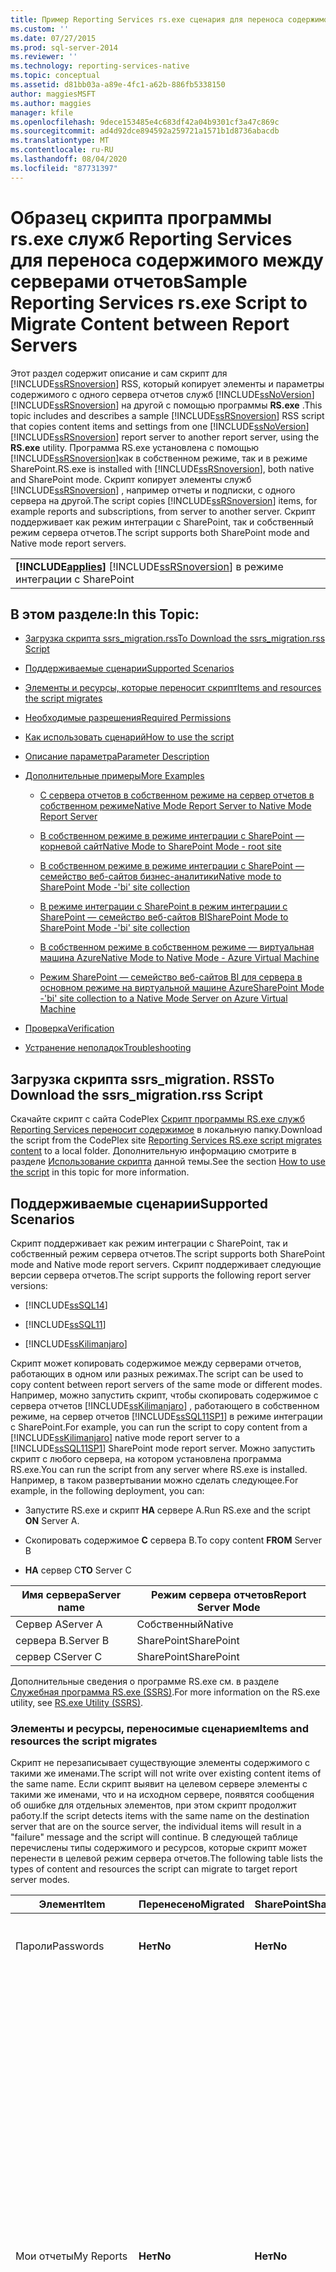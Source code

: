 ```yaml
---
title: Пример Reporting Services rs.exe сценария для переноса содержимого между серверами отчетов | Документация Майкрософт
ms.custom: ''
ms.date: 07/27/2015
ms.prod: sql-server-2014
ms.reviewer: ''
ms.technology: reporting-services-native
ms.topic: conceptual
ms.assetid: d81bb03a-a89e-4fc1-a62b-886fb5338150
author: maggiesMSFT
ms.author: maggies
manager: kfile
ms.openlocfilehash: 9dece153485e4c683df42a04b9301cf3a47c869c
ms.sourcegitcommit: ad4d92dce894592a259721a1571b1d8736abacdb
ms.translationtype: MT
ms.contentlocale: ru-RU
ms.lasthandoff: 08/04/2020
ms.locfileid: "87731397"
---
```

# <a name="sample-reporting-services-rsexe-script-to-migrate-content-between-report-servers"></a><span data-ttu-id="10ec3-102">Образец скрипта программы rs.exe служб Reporting Services для переноса содержимого между серверами отчетов</span><span class="sxs-lookup"><span data-stu-id="10ec3-102">Sample Reporting Services rs.exe Script to Migrate Content between Report Servers</span></span>
  <span data-ttu-id="10ec3-103">Этот раздел содержит описание и сам скрипт для [!INCLUDE[ssRSnoversion](../../../includes/ssrsnoversion-md.md)] RSS, который копирует элементы и параметры содержимого с одного сервера отчетов служб [!INCLUDE[ssNoVersion](../../includes/ssnoversion-md.md)] [!INCLUDE[ssRSnoversion](../../../includes/ssrsnoversion-md.md)] на другой с помощью программы **RS.exe** .</span><span class="sxs-lookup"><span data-stu-id="10ec3-103">This topic includes and describes a sample [!INCLUDE[ssRSnoversion](../../../includes/ssrsnoversion-md.md)] RSS script that copies content items and settings from one [!INCLUDE[ssNoVersion](../../includes/ssnoversion-md.md)] [!INCLUDE[ssRSnoversion](../../../includes/ssrsnoversion-md.md)] report server to another report server, using the **RS.exe** utility.</span></span> <span data-ttu-id="10ec3-104">Программа RS.exe установлена с помощью [!INCLUDE[ssRSnoversion](../../../includes/ssrsnoversion-md.md)]как в собственном режиме, так и в режиме SharePoint.</span><span class="sxs-lookup"><span data-stu-id="10ec3-104">RS.exe is installed with [!INCLUDE[ssRSnoversion](../../../includes/ssrsnoversion-md.md)], both native and SharePoint mode.</span></span> <span data-ttu-id="10ec3-105">Скрипт копирует элементы служб [!INCLUDE[ssRSnoversion](../../../includes/ssrsnoversion-md.md)] , например отчеты и подписки, с одного сервера на другой.</span><span class="sxs-lookup"><span data-stu-id="10ec3-105">The script copies [!INCLUDE[ssRSnoversion](../../../includes/ssrsnoversion-md.md)] items, for example reports and subscriptions, from server to another server.</span></span> <span data-ttu-id="10ec3-106">Скрипт поддерживает как режим интеграции с SharePoint, так и собственный режим сервера отчетов.</span><span class="sxs-lookup"><span data-stu-id="10ec3-106">The script supports both SharePoint mode and Native mode report servers.</span></span>  
  
||  
|-|  
|<span data-ttu-id="10ec3-107">**[!INCLUDE[applies](../../includes/applies-md.md)]** [!INCLUDE[ssRSnoversion](../../../includes/ssrsnoversion-md.md)] в режиме интеграции с SharePoint | [!INCLUDE[ssRSnoversion](../../../includes/ssrsnoversion-md.md)] в собственном режиме</span><span class="sxs-lookup"><span data-stu-id="10ec3-107">**[!INCLUDE[applies](../../includes/applies-md.md)]**  [!INCLUDE[ssRSnoversion](../../../includes/ssrsnoversion-md.md)] SharePoint mode &#124; [!INCLUDE[ssRSnoversion](../../../includes/ssrsnoversion-md.md)] Native mode</span></span>|  
  
##  <a name="in-this-topic"></a><a name="bkmk_top"></a><span data-ttu-id="10ec3-108">В этом разделе:</span><span class="sxs-lookup"><span data-stu-id="10ec3-108">In this Topic:</span></span>  
  
-   [<span data-ttu-id="10ec3-109">Загрузка скрипта ssrs_migration.rss</span><span class="sxs-lookup"><span data-stu-id="10ec3-109">To Download the ssrs_migration.rss Script</span></span>](#bkmk_download_script)  
  
-   [<span data-ttu-id="10ec3-110">Поддерживаемые сценарии</span><span class="sxs-lookup"><span data-stu-id="10ec3-110">Supported Scenarios</span></span>](#bkmk_supported_scenarios)  
  
-   [<span data-ttu-id="10ec3-111">Элементы и ресурсы, которые переносит скрипт</span><span class="sxs-lookup"><span data-stu-id="10ec3-111">Items and resources the script migrates</span></span>](#bkmk_what_is_migrated)  
  
-   [<span data-ttu-id="10ec3-112">Необходимые разрешения</span><span class="sxs-lookup"><span data-stu-id="10ec3-112">Required Permissions</span></span>](#bkmk_required_permissions)  
  
-   [<span data-ttu-id="10ec3-113">Как использовать сценарий</span><span class="sxs-lookup"><span data-stu-id="10ec3-113">How to use the script</span></span>](#bkmk_how_to_use_the_script)  
  
-   [<span data-ttu-id="10ec3-114">Описание параметра</span><span class="sxs-lookup"><span data-stu-id="10ec3-114">Parameter Description</span></span>](#bkmk_parameter_description)  
  
-   [<span data-ttu-id="10ec3-115">Дополнительные примеры</span><span class="sxs-lookup"><span data-stu-id="10ec3-115">More Examples</span></span>](#bkmk_more_examples)  
  
    -   [<span data-ttu-id="10ec3-116">С сервера отчетов в собственном режиме на сервер отчетов в собственном режиме</span><span class="sxs-lookup"><span data-stu-id="10ec3-116">Native Mode Report Server to Native Mode Report Server</span></span>](#bkmk_native_2_native)  
  
    -   [<span data-ttu-id="10ec3-117">В собственном режиме в режиме интеграции с SharePoint — корневой сайт</span><span class="sxs-lookup"><span data-stu-id="10ec3-117">Native Mode to SharePoint Mode - root site</span></span>](#bkmk_native_2_sharepoint_root)  
  
    -   [<span data-ttu-id="10ec3-118">В собственном режиме в режиме интеграции с SharePoint — семейство веб-сайтов бизнес-аналитики</span><span class="sxs-lookup"><span data-stu-id="10ec3-118">Native mode to SharePoint Mode -'bi' site collection</span></span>](#bkmk_native_2_sharepoint_with_site)  
  
    -   [<span data-ttu-id="10ec3-119">В режиме интеграции с SharePoint в режим интеграции с SharePoint — семейство веб-сайтов BI</span><span class="sxs-lookup"><span data-stu-id="10ec3-119">SharePoint Mode to SharePoint Mode -'bi' site collection</span></span>](#bkmk_sharepoint_2_sharepoint)  
  
    -   [<span data-ttu-id="10ec3-120">В собственном режиме в собственном режиме — виртуальная машина Azure</span><span class="sxs-lookup"><span data-stu-id="10ec3-120">Native Mode to Native Mode - Azure Virtual Machine</span></span>](#bkmk_native_to_native_Azure_vm)  
  
    -   [<span data-ttu-id="10ec3-121">Режим SharePoint — семейство веб-сайтов BI для сервера в основном режиме на виртуальной машине Azure</span><span class="sxs-lookup"><span data-stu-id="10ec3-121">SharePoint Mode -'bi' site collection to a Native Mode Server on Azure Virtual Machine</span></span>](#bkmk_sharepoint_site_to_native_Azure_vm)  
  
-   [<span data-ttu-id="10ec3-122">Проверка</span><span class="sxs-lookup"><span data-stu-id="10ec3-122">Verification</span></span>](#bkmk_verification)  
  
-   [<span data-ttu-id="10ec3-123">Устранение неполадок</span><span class="sxs-lookup"><span data-stu-id="10ec3-123">Troubleshooting</span></span>](#bkmk_troubleshoot)  
  
##  <a name="to-download-the-ssrs_migrationrss-script"></a><a name="bkmk_download_script"></a><span data-ttu-id="10ec3-124">Загрузка скрипта ssrs_migration. RSS</span><span class="sxs-lookup"><span data-stu-id="10ec3-124">To Download the ssrs_migration.rss Script</span></span>  
 <span data-ttu-id="10ec3-125">Скачайте скрипт с сайта CodePlex [Скрипт программы RS.exe служб Reporting Services переносит содержимое](https://azuresql.codeplex.com/releases/view/115207) в локальную папку.</span><span class="sxs-lookup"><span data-stu-id="10ec3-125">Download the script from the CodePlex site [Reporting Services RS.exe script migrates content](https://azuresql.codeplex.com/releases/view/115207) to a local folder.</span></span> <span data-ttu-id="10ec3-126">Дополнительную информацию смотрите в разделе [Использование скрипта](#bkmk_how_to_use_the_script) данной темы.</span><span class="sxs-lookup"><span data-stu-id="10ec3-126">See the section [How to use the script](#bkmk_how_to_use_the_script) in this topic for more information.</span></span>  
  
##  <a name="supported-scenarios"></a><a name="bkmk_supported_scenarios"></a><span data-ttu-id="10ec3-127">Поддерживаемые сценарии</span><span class="sxs-lookup"><span data-stu-id="10ec3-127">Supported Scenarios</span></span>  
 <span data-ttu-id="10ec3-128">Скрипт поддерживает как режим интеграции с SharePoint, так и собственный режим сервера отчетов.</span><span class="sxs-lookup"><span data-stu-id="10ec3-128">The script supports both SharePoint mode and Native mode report servers.</span></span> <span data-ttu-id="10ec3-129">Скрипт поддерживает следующие версии сервера отчетов.</span><span class="sxs-lookup"><span data-stu-id="10ec3-129">The script supports the following report server versions:</span></span>  
  
-   [!INCLUDE[ssSQL14](../../includes/sssql14-md.md)]  
  
-   [!INCLUDE[ssSQL11](../../includes/sssql11-md.md)]  
  
-   [!INCLUDE[ssKilimanjaro](../../../includes/sskilimanjaro-md.md)]  
  
 <span data-ttu-id="10ec3-130">Скрипт может копировать содержимое между серверами отчетов, работающих в одном или разных режимах.</span><span class="sxs-lookup"><span data-stu-id="10ec3-130">The script can be used to copy content between report servers of the same mode or different modes.</span></span> <span data-ttu-id="10ec3-131">Например, можно запустить скрипт, чтобы скопировать содержимое с сервера отчетов [!INCLUDE[ssKilimanjaro](../../../includes/sskilimanjaro-md.md)] , работающего в собственном режиме, на сервер отчетов [!INCLUDE[ssSQL11SP1](../../includes/sssql11sp1-md.md)] в режиме интеграции с SharePoint.</span><span class="sxs-lookup"><span data-stu-id="10ec3-131">For example, you can run the script to copy content from a [!INCLUDE[ssKilimanjaro](../../../includes/sskilimanjaro-md.md)] native mode report server to a [!INCLUDE[ssSQL11SP1](../../includes/sssql11sp1-md.md)] SharePoint mode report server.</span></span> <span data-ttu-id="10ec3-132">Можно запустить скрипт с любого сервера, на котором установлена программа RS.exe.</span><span class="sxs-lookup"><span data-stu-id="10ec3-132">You can run the script from any server where RS.exe is installed.</span></span> <span data-ttu-id="10ec3-133">Например, в таком развертывании можно сделать следующее.</span><span class="sxs-lookup"><span data-stu-id="10ec3-133">For example, in the following deployment, you can:</span></span>  
  
-   <span data-ttu-id="10ec3-134">Запустите RS.exe и скрипт **НА** сервере A.</span><span class="sxs-lookup"><span data-stu-id="10ec3-134">Run RS.exe and the script **ON** Server A.</span></span>  
  
-   <span data-ttu-id="10ec3-135">Скопировать содержимое **С** сервера В.</span><span class="sxs-lookup"><span data-stu-id="10ec3-135">To copy content **FROM** Server B</span></span>  
  
-   <span data-ttu-id="10ec3-136">**НА** сервер С</span><span class="sxs-lookup"><span data-stu-id="10ec3-136">**TO** Server C</span></span>  
  
|<span data-ttu-id="10ec3-137">Имя сервера</span><span class="sxs-lookup"><span data-stu-id="10ec3-137">Server name</span></span>|<span data-ttu-id="10ec3-138">Режим сервера отчетов</span><span class="sxs-lookup"><span data-stu-id="10ec3-138">Report Server Mode</span></span>|  
|-----------------|------------------------|  
|<span data-ttu-id="10ec3-139">Сервер А</span><span class="sxs-lookup"><span data-stu-id="10ec3-139">Server A</span></span>|<span data-ttu-id="10ec3-140">Собственный</span><span class="sxs-lookup"><span data-stu-id="10ec3-140">Native</span></span>|  
|<span data-ttu-id="10ec3-141">сервера В.</span><span class="sxs-lookup"><span data-stu-id="10ec3-141">Server B</span></span>|<span data-ttu-id="10ec3-142">SharePoint</span><span class="sxs-lookup"><span data-stu-id="10ec3-142">SharePoint</span></span>|  
|<span data-ttu-id="10ec3-143">сервер С</span><span class="sxs-lookup"><span data-stu-id="10ec3-143">Server C</span></span>|<span data-ttu-id="10ec3-144">SharePoint</span><span class="sxs-lookup"><span data-stu-id="10ec3-144">SharePoint</span></span>|  
  
 <span data-ttu-id="10ec3-145">Дополнительные сведения о программе RS.exe см. в разделе [Служебная программа RS.exe (SSRS)](rs-exe-utility-ssrs.md).</span><span class="sxs-lookup"><span data-stu-id="10ec3-145">For more information on the RS.exe utility, see [RS.exe Utility &#40;SSRS&#41;](rs-exe-utility-ssrs.md).</span></span>  
  
###  <a name="items-and-resources-the-script-migrates"></a><a name="bkmk_what_is_migrated"></a><span data-ttu-id="10ec3-146">Элементы и ресурсы, переносимые сценарием</span><span class="sxs-lookup"><span data-stu-id="10ec3-146">Items and resources the script migrates</span></span>  
 <span data-ttu-id="10ec3-147">Скрипт не перезаписывает существующие элементы содержимого с такими же именами.</span><span class="sxs-lookup"><span data-stu-id="10ec3-147">The script will not write over existing content items of the same name.</span></span>  <span data-ttu-id="10ec3-148">Если скрипт выявит на целевом сервере элементы с такими же именами, что и на исходном сервере, появятся сообщения об ошибке для отдельных элементов, при этом скрипт продолжит работу.</span><span class="sxs-lookup"><span data-stu-id="10ec3-148">If the script detects items with the same name on the destination server that are on the source server, the individual items will result in a "failure" message and the script will continue.</span></span> <span data-ttu-id="10ec3-149">В следующей таблице перечислены типы содержимого и ресурсов, которые скрипт может перенести в целевой режим сервера отчетов.</span><span class="sxs-lookup"><span data-stu-id="10ec3-149">The following table lists the types of content and resources the script can migrate to target report server modes.</span></span>  
  
|<span data-ttu-id="10ec3-150">Элемент</span><span class="sxs-lookup"><span data-stu-id="10ec3-150">Item</span></span>|<span data-ttu-id="10ec3-151">Перенесено</span><span class="sxs-lookup"><span data-stu-id="10ec3-151">Migrated</span></span>|<span data-ttu-id="10ec3-152">SharePoint</span><span class="sxs-lookup"><span data-stu-id="10ec3-152">SharePoint</span></span>|<span data-ttu-id="10ec3-153">Описание</span><span class="sxs-lookup"><span data-stu-id="10ec3-153">Description</span></span>|  
|----------|--------------|----------------|-----------------|  
|<span data-ttu-id="10ec3-154">Пароли</span><span class="sxs-lookup"><span data-stu-id="10ec3-154">Passwords</span></span>|<span data-ttu-id="10ec3-155">**Нет**</span><span class="sxs-lookup"><span data-stu-id="10ec3-155">**No**</span></span>|<span data-ttu-id="10ec3-156">**Нет**</span><span class="sxs-lookup"><span data-stu-id="10ec3-156">**No**</span></span>|<span data-ttu-id="10ec3-157">Пароли **НЕ** переносятся.</span><span class="sxs-lookup"><span data-stu-id="10ec3-157">Passwords are **NOT** migrated.</span></span> <span data-ttu-id="10ec3-158">После переноса элементов содержимого обновите учетные данные на целевом сервере.</span><span class="sxs-lookup"><span data-stu-id="10ec3-158">After content items are migrated, update the credential information on the destination server.</span></span> <span data-ttu-id="10ec3-159">Например, источники данных с сохраненными учетными данными.</span><span class="sxs-lookup"><span data-stu-id="10ec3-159">For example, data sources with stored credentials.</span></span>|  
|<span data-ttu-id="10ec3-160">Мои отчеты</span><span class="sxs-lookup"><span data-stu-id="10ec3-160">My Reports</span></span>|<span data-ttu-id="10ec3-161">**Нет**</span><span class="sxs-lookup"><span data-stu-id="10ec3-161">**No**</span></span>|<span data-ttu-id="10ec3-162">**Нет**</span><span class="sxs-lookup"><span data-stu-id="10ec3-162">**No**</span></span>|<span data-ttu-id="10ec3-163">Работа функции "Мои отчеты" в собственном режиме основана на именах входа конкретных пользователей, поэтому служба скриптов не имеет доступа к содержимому папки "Мои отчеты" для пользователей, не указанных параметром **-u**, который используется для запуска скрипта RSS.</span><span class="sxs-lookup"><span data-stu-id="10ec3-163">The Native mode "My Reports" feature is based on individual user logins therefore the scripting service does not have access to content in "My Reports" folders for users other than the **-u** parameter used to run the rss script.</span></span> <span data-ttu-id="10ec3-164">Кроме того, "Мои отчеты" не является компонентом [!INCLUDE[ssRSnoversion](../../../includes/ssrsnoversion-md.md)] режима интеграции с SharePoint, и элементы в папках не могут быть скопированы в среду SharePoint.</span><span class="sxs-lookup"><span data-stu-id="10ec3-164">Also, "My Reports" is not a feature of [!INCLUDE[ssRSnoversion](../../../includes/ssrsnoversion-md.md)] SharePoint mode and items in the folders cannot be copied to a SharePoint environment.</span></span> <span data-ttu-id="10ec3-165">Поэтому скрипт не копирует элементы отчета, которые находятся в папках «Мои отчеты» на сервере отчетов, собственном режиме источника.</span><span class="sxs-lookup"><span data-stu-id="10ec3-165">Therefore, the script does not copy report items that are in the "My Reports" folders on a source native mode report server.</span></span> <span data-ttu-id="10ec3-166">Чтобы перенести содержимое в папки "Мои отчеты" с помощью этого скрипта, выполните следующие действия.</span><span class="sxs-lookup"><span data-stu-id="10ec3-166">To migrate the content in "My Reports" folders with this script, complete the following:</span></span><br /><br /> <span data-ttu-id="10ec3-167">1) создайте новые папки в диспетчер отчетов.</span><span class="sxs-lookup"><span data-stu-id="10ec3-167">1) Create new folder(s) in Report Manager.</span></span> <span data-ttu-id="10ec3-168">Также можно создать папки или вложенные папки для каждого пользователя.</span><span class="sxs-lookup"><span data-stu-id="10ec3-168">Optionally, you can create folders or subfolder for each user.</span></span><br /><br /> <span data-ttu-id="10ec3-169">2) Войдите в систему как один из пользователей с содержимым "Мои отчеты".</span><span class="sxs-lookup"><span data-stu-id="10ec3-169">2) Login as one of the users with "My Reports" content.</span></span><br /><br /> <span data-ttu-id="10ec3-170">3) в диспетчер отчетов щелкните папку **Мои отчеты** .</span><span class="sxs-lookup"><span data-stu-id="10ec3-170">3) In Report Manager, click the **My Reports** folder.</span></span><br /><br /> <span data-ttu-id="10ec3-171">4) щелкните представление **сведений о** папке.</span><span class="sxs-lookup"><span data-stu-id="10ec3-171">4) Click the **Details** view for the folder.</span></span><br /><br /> <span data-ttu-id="10ec3-172">5) выберите каждый отчет, который необходимо скопировать.</span><span class="sxs-lookup"><span data-stu-id="10ec3-172">5) Select each report that you want to copy.</span></span><br /><br /> <span data-ttu-id="10ec3-173">6) нажмите кнопку **переместить** на панели инструментов Диспетчер отчетов.</span><span class="sxs-lookup"><span data-stu-id="10ec3-173">6) Click **Move** in the Report Manager toolbar.</span></span><br /><br /> <span data-ttu-id="10ec3-174">7) выберите нужную папку назначения.</span><span class="sxs-lookup"><span data-stu-id="10ec3-174">7) Select the desired destination folder.</span></span><br /><br /> <span data-ttu-id="10ec3-175">8) повторите шаги 2-7 для каждого пользователя.</span><span class="sxs-lookup"><span data-stu-id="10ec3-175">8) Repeat steps 2-7 for each user.</span></span><br /><br /> <span data-ttu-id="10ec3-176">9) запустите скрипт.</span><span class="sxs-lookup"><span data-stu-id="10ec3-176">9) Run the script.</span></span>|  
|<span data-ttu-id="10ec3-177">Журнал</span><span class="sxs-lookup"><span data-stu-id="10ec3-177">History</span></span>|<span data-ttu-id="10ec3-178">**Нет**</span><span class="sxs-lookup"><span data-stu-id="10ec3-178">**No**</span></span>|<span data-ttu-id="10ec3-179">**Нет**</span><span class="sxs-lookup"><span data-stu-id="10ec3-179">**No**</span></span>||  
|<span data-ttu-id="10ec3-180">Параметры журнала</span><span class="sxs-lookup"><span data-stu-id="10ec3-180">History settings</span></span>|<span data-ttu-id="10ec3-181">Да</span><span class="sxs-lookup"><span data-stu-id="10ec3-181">Yes</span></span>|<span data-ttu-id="10ec3-182">Да</span><span class="sxs-lookup"><span data-stu-id="10ec3-182">Yes</span></span>|<span data-ttu-id="10ec3-183">Параметры журнала переносятся, в то время как данные журнала НЕТ.</span><span class="sxs-lookup"><span data-stu-id="10ec3-183">The history settings are migrated however the history details are NOT migrated.</span></span>|  
|<span data-ttu-id="10ec3-184">Расписания</span><span class="sxs-lookup"><span data-stu-id="10ec3-184">Schedules</span></span>|<span data-ttu-id="10ec3-185">да</span><span class="sxs-lookup"><span data-stu-id="10ec3-185">yes</span></span>|<span data-ttu-id="10ec3-186">да</span><span class="sxs-lookup"><span data-stu-id="10ec3-186">yes</span></span>|<span data-ttu-id="10ec3-187">Чтобы перенести расписания, агент SQL Server должен быть запущен на целевом сервере.</span><span class="sxs-lookup"><span data-stu-id="10ec3-187">To migrate schedules, it is required that SQL Server Agent is running on the target server.</span></span> <span data-ttu-id="10ec3-188">Если агент SQL Server не запущен на целевом объекте, появится сообщение об ошибке следующего вида:</span><span class="sxs-lookup"><span data-stu-id="10ec3-188">If SQL Server Agent is not running on the target, you will see an error message similar to the following:</span></span><br /><br /> `Migrating schedules: 1 items found. Migrating schedule: theMondaySchedule ... FAILURE:  The SQL Agent service is not running. This operation requires the SQL Agent service. ---> Microsoft.ReportingServices.Diagnostics.Utilities.SchedulerNotResponding Exception: The SQL Agent service is not running. This operation requires the SQL Agent service.`|  
|<span data-ttu-id="10ec3-189">Роли и системные политики</span><span class="sxs-lookup"><span data-stu-id="10ec3-189">Roles and system policies</span></span>|<span data-ttu-id="10ec3-190">Да</span><span class="sxs-lookup"><span data-stu-id="10ec3-190">Yes</span></span>|<span data-ttu-id="10ec3-191">Да</span><span class="sxs-lookup"><span data-stu-id="10ec3-191">Yes</span></span>|<span data-ttu-id="10ec3-192">По умолчанию скрипт не копирует пользовательскую схему разрешений с одного сервера на другой.</span><span class="sxs-lookup"><span data-stu-id="10ec3-192">By default the script will not copy custom permission schema between servers.</span></span> <span data-ttu-id="10ec3-193">Поведение по умолчанию — элементы будут копируются на целевой сервер с флагом "наследовать родительские разрешения", установленным в значение TRUE.</span><span class="sxs-lookup"><span data-stu-id="10ec3-193">The default behavior is the items will be coied to the destination server with the 'inherit parent permissions' flag set to TRUE.</span></span> <span data-ttu-id="10ec3-194">Если нужно, чтобы скрипт скопировал разрешения для отдельных элементов, воспользуйтесь переключателем SECURITY.</span><span class="sxs-lookup"><span data-stu-id="10ec3-194">If you want the script to copy permissions for individual items, use the SECURITY switch.</span></span><br /><br /> <span data-ttu-id="10ec3-195">Если исходный и целевой серверы **работают в разных режимах сервера отчетов**, например выполняется перенос из собственного режима в режим интеграции с SharePoint, и используется выключатель SECURITY, скрипт попытается сопоставить роли и группы по умолчанию на основе сравнения, приведенного в следующем разделе [Сравнение ролей и задач служб Reporting Services с группами и разрешениями SharePoint](../reporting-services-roles-tasks-vs-sharepoint-groups-permissions.md).</span><span class="sxs-lookup"><span data-stu-id="10ec3-195">If the source and target servers are **not the same report server mode**, for example from native mode to SharePoint mode, and you use the SECURITY switch, the script will attempt to map default roles and groups based on the comparison in the following topic [Compare Roles and Tasks in Reporting Services to SharePoint Groups and Permissions](../reporting-services-roles-tasks-vs-sharepoint-groups-permissions.md).</span></span> <span data-ttu-id="10ec3-196">Пользовательские роли и группы не будут скопированы на целевой сервер.</span><span class="sxs-lookup"><span data-stu-id="10ec3-196">Custom roles and groups are not copied to the destination server.</span></span><br /><br /> <span data-ttu-id="10ec3-197">Если скрипт копирует между серверами, **которые работают в одном режиме**, и используется переключатель SECURITY, скрипт создает на целевом сервере новые роли (собственный режим) или группы (режим интеграции с SharePoint).</span><span class="sxs-lookup"><span data-stu-id="10ec3-197">When the script is copying between servers **that are the same mode**, and you use the SECURITY switch, the script will create new roles (native mode) or groups (SharePoint mode) on the destination server.</span></span><br /><br /> <span data-ttu-id="10ec3-198">Если роль уже существует на целевом сервере, скрипт создаст сообщение об ошибке (см. пример ниже) и продолжит перенос других элементов.</span><span class="sxs-lookup"><span data-stu-id="10ec3-198">If a role already exists on the destination server, the script will create a "Failure" message similar to the following, and continue migrating other items.</span></span> <span data-ttu-id="10ec3-199">После завершения работы скрипта убедитесь, что роли на целевом сервере настроены в соответствии с потребностями.</span><span class="sxs-lookup"><span data-stu-id="10ec3-199">After the script completes, verify the roles on the destination server are configured to meet your needs.</span></span> <span data-ttu-id="10ec3-200">Роли миграции: найдено 8 элементов.</span><span class="sxs-lookup"><span data-stu-id="10ec3-200">the Migrating roles: 8 items found.</span></span><br /><br /> `Migrating role: Browser ... FAILURE: The role 'Browser' already exists and cannot be created. ---> Microsoft.ReportingServices.Diagnostics.Utilities.RoleAlreadyExistsException: The role 'Browser' already exists and cannot be created.`<br /><br /> <span data-ttu-id="10ec3-201">Дополнительные сведения см. в статье [Предоставление пользователям доступа к серверу отчетов (диспетчер отчетов)](../security/grant-user-access-to-a-report-server.md).</span><span class="sxs-lookup"><span data-stu-id="10ec3-201">For more information, see [Grant User Access to a Report Server &#40;Report Manager&#41;](../security/grant-user-access-to-a-report-server.md)</span></span><br /><br /> <span data-ttu-id="10ec3-202">**Примечание.** Если пользователь существует на исходном сервере и отсутствует на целевом сервере, скрипт не сможет применить назначение ролей на целевом сервере (даже при использовании параметра SECURITY).</span><span class="sxs-lookup"><span data-stu-id="10ec3-202">**Note:** if a user that exists on the source server does not exist on the destination server, the script cannot apply role assignments on the destination server, the script cannot apply role assignments, even if the SECURITY switch is used.</span></span>|  
|<span data-ttu-id="10ec3-203">Общий источник данных</span><span class="sxs-lookup"><span data-stu-id="10ec3-203">Shared data source</span></span>|<span data-ttu-id="10ec3-204">Да</span><span class="sxs-lookup"><span data-stu-id="10ec3-204">Yes</span></span>|<span data-ttu-id="10ec3-205">Да</span><span class="sxs-lookup"><span data-stu-id="10ec3-205">Yes</span></span>|<span data-ttu-id="10ec3-206">Скрипт не перезаписывает существующие элементы на целевом сервере.</span><span class="sxs-lookup"><span data-stu-id="10ec3-206">The script will not overwrite existing items on the target server.</span></span> <span data-ttu-id="10ec3-207">Если элемент с таким же именем уже существует на целевом сервере, появится сообщение об ошибке следующего вида:</span><span class="sxs-lookup"><span data-stu-id="10ec3-207">If an item on the target server already exists with the same name, you will see an error message similar to the following:</span></span><br /><br /> `Migrating DataSource: /Data Sources/Aworks2012_oltp ... FAILURE:The item '/Data Sources/Aworks2012_oltp' already exists. ---> Microsoft.ReportingServices.Diagnostics.Utilities.ItemAlreadyExistsException: The item '/Data Source s/Aworks2012_oltp' already exists.`<br /><br /> <span data-ttu-id="10ec3-208">Учетные данные **НЕ** копируются как часть источника данных.</span><span class="sxs-lookup"><span data-stu-id="10ec3-208">Credentials are **NOT** copied over as part of the data source.</span></span> <span data-ttu-id="10ec3-209">После переноса элементов содержимого обновите учетные данные на целевом сервере.</span><span class="sxs-lookup"><span data-stu-id="10ec3-209">After content items are migrated, update the credential information on the destination server.</span></span>|  
|<span data-ttu-id="10ec3-210">Общий набор данных</span><span class="sxs-lookup"><span data-stu-id="10ec3-210">Shared dataset</span></span>|<span data-ttu-id="10ec3-211">Да</span><span class="sxs-lookup"><span data-stu-id="10ec3-211">Yes</span></span>|<span data-ttu-id="10ec3-212">Да</span><span class="sxs-lookup"><span data-stu-id="10ec3-212">Yes</span></span>||  
|<span data-ttu-id="10ec3-213">Папка</span><span class="sxs-lookup"><span data-stu-id="10ec3-213">Folder</span></span>|<span data-ttu-id="10ec3-214">Да</span><span class="sxs-lookup"><span data-stu-id="10ec3-214">Yes</span></span>|<span data-ttu-id="10ec3-215">Да</span><span class="sxs-lookup"><span data-stu-id="10ec3-215">Yes</span></span>|<span data-ttu-id="10ec3-216">Скрипт не перезаписывает существующие элементы на целевом сервере.</span><span class="sxs-lookup"><span data-stu-id="10ec3-216">The script will not overwrite existing items on the target server.</span></span> <span data-ttu-id="10ec3-217">Если элемент с таким же именем уже существует на целевом сервере, появится сообщение об ошибке следующего вида:</span><span class="sxs-lookup"><span data-stu-id="10ec3-217">If an item on the target server already exists with the same name, you will see an error message similar to the following:</span></span><br /><br /> `Migrating Folder: /Reports ... FAILURE: The item '/Reports' already exists. ---> Microsoft.ReportingServices.Diagnostics.Utilities.ItemAlreadyExistsException: The item '/Reports' already exists.`|  
|<span data-ttu-id="10ec3-218">Отчет</span><span class="sxs-lookup"><span data-stu-id="10ec3-218">Report</span></span>|<span data-ttu-id="10ec3-219">Да</span><span class="sxs-lookup"><span data-stu-id="10ec3-219">Yes</span></span>|<span data-ttu-id="10ec3-220">Да</span><span class="sxs-lookup"><span data-stu-id="10ec3-220">Yes</span></span>|<span data-ttu-id="10ec3-221">Скрипт не перезаписывает существующие элементы на целевом сервере.</span><span class="sxs-lookup"><span data-stu-id="10ec3-221">The script will not overwrite existing items on the target server.</span></span> <span data-ttu-id="10ec3-222">Если элемент с таким же именем уже существует на целевом сервере, появится сообщение об ошибке следующего вида:</span><span class="sxs-lookup"><span data-stu-id="10ec3-222">If an item on the target server already exists with the same name, you will see an error message similar to the following:</span></span><br /><br /> `Migrating Report: /Reports/testThe item '/Reports/test' already exists. ---> Microsoft.ReportingServices.Diagnostics.Utilities.ItemAlreadyExistsException: The item '/Reports/test' already exists.`|  
|<span data-ttu-id="10ec3-223">Параметры</span><span class="sxs-lookup"><span data-stu-id="10ec3-223">Parameters</span></span>|<span data-ttu-id="10ec3-224">Да</span><span class="sxs-lookup"><span data-stu-id="10ec3-224">Yes</span></span>|<span data-ttu-id="10ec3-225">Да</span><span class="sxs-lookup"><span data-stu-id="10ec3-225">Yes</span></span>||  
|<span data-ttu-id="10ec3-226">Подписки</span><span class="sxs-lookup"><span data-stu-id="10ec3-226">Subscriptions</span></span>|<span data-ttu-id="10ec3-227">Да</span><span class="sxs-lookup"><span data-stu-id="10ec3-227">Yes</span></span>|<span data-ttu-id="10ec3-228">Да</span><span class="sxs-lookup"><span data-stu-id="10ec3-228">Yes</span></span>||  
|<span data-ttu-id="10ec3-229">Параметры журнала</span><span class="sxs-lookup"><span data-stu-id="10ec3-229">History Settings</span></span>|<span data-ttu-id="10ec3-230">Да</span><span class="sxs-lookup"><span data-stu-id="10ec3-230">Yes</span></span>|<span data-ttu-id="10ec3-231">Да</span><span class="sxs-lookup"><span data-stu-id="10ec3-231">Yes</span></span>|<span data-ttu-id="10ec3-232">Параметры журнала переносятся, в то время как данные журнала НЕТ.</span><span class="sxs-lookup"><span data-stu-id="10ec3-232">The history settings are migrated however the history details are NOT migrated.</span></span>|  
|<span data-ttu-id="10ec3-233">параметры обработки</span><span class="sxs-lookup"><span data-stu-id="10ec3-233">processing options</span></span>|<span data-ttu-id="10ec3-234">Да</span><span class="sxs-lookup"><span data-stu-id="10ec3-234">Yes</span></span>|<span data-ttu-id="10ec3-235">Да</span><span class="sxs-lookup"><span data-stu-id="10ec3-235">Yes</span></span>||  
|<span data-ttu-id="10ec3-236">параметры обновления кэша</span><span class="sxs-lookup"><span data-stu-id="10ec3-236">cache refresh options</span></span>|<span data-ttu-id="10ec3-237">Да</span><span class="sxs-lookup"><span data-stu-id="10ec3-237">Yes</span></span>|<span data-ttu-id="10ec3-238">Да</span><span class="sxs-lookup"><span data-stu-id="10ec3-238">Yes</span></span>|<span data-ttu-id="10ec3-239">Зависимые параметры переносятся в составе элемента каталога.</span><span class="sxs-lookup"><span data-stu-id="10ec3-239">Dependent settings are migrated as part of a catalog item.</span></span> <span data-ttu-id="10ec3-240">Далее приводится пример скрипта, который переносит отчет (RDL-файл), и связанные параметры, например параметры обновления кэша.</span><span class="sxs-lookup"><span data-stu-id="10ec3-240">The following is the sample out of the script as it migrates a report (.rdl) and related settings such as cache refresh options:</span></span><br /><br /> <span data-ttu-id="10ec3-241">Параметры миграции для отчета TitleOnly.rdl: найдено 0 элементов.</span><span class="sxs-lookup"><span data-stu-id="10ec3-241">Migrating parameters for report TitleOnly.rdl 0 items found.</span></span><br /><br /> <span data-ttu-id="10ec3-242">Миграция подписок для отчета TitleOnly.rdl: найден 1 элемент.</span><span class="sxs-lookup"><span data-stu-id="10ec3-242">Migrating subscriptions for report TitleOnly.rdl: 1 items found.</span></span><br /><br /> <span data-ttu-id="10ec3-243">Миграция сохранения подписки в \\ \server\public\savedreports как TitleOnly... ЗАГРУЗОЧ</span><span class="sxs-lookup"><span data-stu-id="10ec3-243">Migrating subscription Save in \\\server\public\savedreports as TitleOnly ... SUCCESS</span></span><br /><br /> <span data-ttu-id="10ec3-244">Миграция параметров журнала для отчета TitleOnly.rdl… УСПЕШНОЕ ЗАВЕРШЕНИЕ</span><span class="sxs-lookup"><span data-stu-id="10ec3-244">Migrating history settings for report TitleOnly.rdl ... SUCCESS</span></span><br /><br /> <span data-ttu-id="10ec3-245">Миграция параметров обработки для отчета TitleOnly.rdl… Найдено 0 элементов.</span><span class="sxs-lookup"><span data-stu-id="10ec3-245">Migrating processing options for report TitleOnly.rdl ... 0 items found.</span></span><br /><br /> <span data-ttu-id="10ec3-246">Миграция параметров обновления кэша для отчета TitleOnly.rdl… УСПЕШНОЕ ЗАВЕРШЕНИЕ</span><span class="sxs-lookup"><span data-stu-id="10ec3-246">Migrating cache refresh options for report TitleOnly.rdl ... SUCCESS</span></span><br /><br /> <span data-ttu-id="10ec3-247">Миграция планов обновления кэша для отчета TitleOnly.rdl: найден 1 элемент.</span><span class="sxs-lookup"><span data-stu-id="10ec3-247">Migrating cache refresh plans for report TitleOnly.rdl: 1 items found.</span></span><br /><br /> <span data-ttu-id="10ec3-248">Миграция плана обновления кэша titleonly_refresh735amM2F… УСПЕШНОЕ ЗАВЕРШЕНИЕ</span><span class="sxs-lookup"><span data-stu-id="10ec3-248">Migrating cache refresh plan titleonly_refresh735amM2F ... SUCCESS</span></span>|  
|<span data-ttu-id="10ec3-249">Планы обновления кэша</span><span class="sxs-lookup"><span data-stu-id="10ec3-249">Cache refresh plans</span></span>|<span data-ttu-id="10ec3-250">Да</span><span class="sxs-lookup"><span data-stu-id="10ec3-250">Yes</span></span>|<span data-ttu-id="10ec3-251">Да</span><span class="sxs-lookup"><span data-stu-id="10ec3-251">Yes</span></span>||  
|<span data-ttu-id="10ec3-252">Изображения</span><span class="sxs-lookup"><span data-stu-id="10ec3-252">Images</span></span>|<span data-ttu-id="10ec3-253">Да</span><span class="sxs-lookup"><span data-stu-id="10ec3-253">Yes</span></span>|<span data-ttu-id="10ec3-254">Да</span><span class="sxs-lookup"><span data-stu-id="10ec3-254">Yes</span></span>||  
|<span data-ttu-id="10ec3-255">Элементы отчета</span><span class="sxs-lookup"><span data-stu-id="10ec3-255">Report parts</span></span>|<span data-ttu-id="10ec3-256">Да</span><span class="sxs-lookup"><span data-stu-id="10ec3-256">Yes</span></span>|<span data-ttu-id="10ec3-257">Да</span><span class="sxs-lookup"><span data-stu-id="10ec3-257">Yes</span></span>||  
  
##  <a name="required-permissions"></a><a name="bkmk_required_permissions"></a> <span data-ttu-id="10ec3-258">Необходимые разрешения</span><span class="sxs-lookup"><span data-stu-id="10ec3-258">Required Permissions</span></span>  
 <span data-ttu-id="10ec3-259">Разрешения, необходимые для чтения и записи элементов и ресурсов, разные для разных методов, используемых в скрипте.</span><span class="sxs-lookup"><span data-stu-id="10ec3-259">The permissions required to read or write items and resources is not the same for all of the methods used in the script.</span></span> <span data-ttu-id="10ec3-260">В следующей таблице перечислены методы, используемые для каждого элемента или ресурса, и ссылки на соответствующее содержимое.</span><span class="sxs-lookup"><span data-stu-id="10ec3-260">The following table summarizes the methods used for each item or resource and links to related content.</span></span> <span data-ttu-id="10ec3-261">Переходите к отдельным разделам, в которых приведены необходимые разрешения.</span><span class="sxs-lookup"><span data-stu-id="10ec3-261">Navigate to the individual topic to see the required permissions.</span></span> <span data-ttu-id="10ec3-262">Например, обязательные требования для метода ListChildren следующие:</span><span class="sxs-lookup"><span data-stu-id="10ec3-262">For example the ListChildren method topic notes the required permissions of:</span></span>  
  
-   <span data-ttu-id="10ec3-263">**Обязательные разрешения для собственного режима:** свойства ReadProperties для элемента</span><span class="sxs-lookup"><span data-stu-id="10ec3-263">**Native Mode Required Permissions:** ReadProperties on Item</span></span>  
  
-   <span data-ttu-id="10ec3-264">**Обязательные разрешения в режиме SharePoint:** ViewListItems</span><span class="sxs-lookup"><span data-stu-id="10ec3-264">**SharePoint Mode Required Permissions:** ViewListItems</span></span>  
  
|<span data-ttu-id="10ec3-265">Элемент или ресурс</span><span class="sxs-lookup"><span data-stu-id="10ec3-265">Item or Resource</span></span>|<span data-ttu-id="10ec3-266">Источник</span><span class="sxs-lookup"><span data-stu-id="10ec3-266">Source</span></span>|<span data-ttu-id="10ec3-267">Назначение</span><span class="sxs-lookup"><span data-stu-id="10ec3-267">Target</span></span>|  
|----------------------|------------|------------|  
|<span data-ttu-id="10ec3-268">Элементы каталога</span><span class="sxs-lookup"><span data-stu-id="10ec3-268">Catalog items</span></span>|<xref:ReportService2010.ReportingService2010.ListChildren%2A><br /><br /> <xref:ReportService2010.ReportingService2010.GetProperties%2A><br /><br /> <xref:ReportService2010.ReportingService2010.GetItemDataSources%2A><br /><br /> <xref:ReportService2010.ReportingService2010.GetItemReferences%2A><br /><br /> <xref:ReportService2010.ReportingService2010.GetDataSourceContents%2A><br /><br /> <xref:ReportService2010.ReportingService2010.GetItemLink%2A>|<xref:ReportService2010.ReportingService2010.CreateCatalogItem%2A><br /><br /> <xref:ReportService2010.ReportingService2010.SetItemDataSources%2A><br /><br /> <xref:ReportService2010.ReportingService2010.GetItemReferences%2A><br /><br /> <xref:ReportService2010.ReportingService2010.CreateDataSource%2A><br /><br /> <xref:ReportService2010.ReportingService2010.CreateLinkedItem%2A><br /><br /> <xref:ReportService2010.ReportingService2010.CreateFolder%2A>|  
|<span data-ttu-id="10ec3-269">Роль</span><span class="sxs-lookup"><span data-stu-id="10ec3-269">Role</span></span>|<xref:ReportService2010.ReportingService2010.ListRoles%2A><br /><br /> <xref:ReportService2010.ReportingService2010.GetRoleProperties%2A>|<xref:ReportService2010.ReportingService2010.CreateRole%2A>|  
|<span data-ttu-id="10ec3-270">Системная политика</span><span class="sxs-lookup"><span data-stu-id="10ec3-270">System Policy</span></span>|<xref:ReportService2010.ReportingService2010.GetSystemPolicies%2A>|<xref:ReportService2010.ReportingService2010.SetSystemPolicies%2A>|  
|<span data-ttu-id="10ec3-271">Расписание</span><span class="sxs-lookup"><span data-stu-id="10ec3-271">Schedule</span></span>|<xref:ReportService2010.ReportingService2010.ListSchedules%2A>|<xref:ReportService2010.ReportingService2010.CreateSchedule%2A>|  
|<span data-ttu-id="10ec3-272">Подписка</span><span class="sxs-lookup"><span data-stu-id="10ec3-272">Subscription</span></span>|<xref:ReportService2010.ReportingService2010.ListSubscriptions%2A><br /><br /> <xref:ReportService2010.ReportingService2010.GetSubscriptionProperties%2A><br /><br /> <xref:ReportService2010.ReportingService2010.GetDataDrivenSubscriptionProperties%2A>|<xref:ReportService2010.ReportingService2010.CreateSubscription%2A><br /><br /> <xref:ReportService2010.ReportingService2010.CreateDataDrivenSubscription%2A>|  
|<span data-ttu-id="10ec3-273">План обновления кэша</span><span class="sxs-lookup"><span data-stu-id="10ec3-273">Cache refresh plan</span></span>|<xref:ReportService2010.ReportingService2010.ListCacheRefreshPlans%2A><br /><br /> <xref:ReportService2010.ReportingService2010.GetCacheRefreshPlanProperties%2A>|<xref:ReportService2010.ReportingService2010.CreateCacheRefreshPlan%2A>|  
|<span data-ttu-id="10ec3-274">Параметры</span><span class="sxs-lookup"><span data-stu-id="10ec3-274">Parameters</span></span>|<xref:ReportService2010.ReportingService2010.GetItemParameters%2A>|<xref:ReportService2010.ReportingService2010.SetItemParameters%2A>|  
|<span data-ttu-id="10ec3-275">Параметры выполнения</span><span class="sxs-lookup"><span data-stu-id="10ec3-275">Execution options</span></span>|<xref:ReportService2010.ReportingService2010.GetExecutionOptions%2A>|<xref:ReportService2010.ReportingService2010.SetExecutionOptions%2A>|  
|<span data-ttu-id="10ec3-276">Параметры кэша</span><span class="sxs-lookup"><span data-stu-id="10ec3-276">Cache options</span></span>|<xref:ReportService2010.ReportingService2010.GetCacheOptions%2A>|<xref:ReportService2010.ReportingService2010.SetCacheOptions%2A>|  
|<span data-ttu-id="10ec3-277">Параметры журнала</span><span class="sxs-lookup"><span data-stu-id="10ec3-277">History settings</span></span>|<xref:ReportService2010.ReportingService2010.GetItemHistoryOptions%2A>|<xref:ReportService2010.ReportingService2010.SetItemHistoryOptions%2A>|  
|<span data-ttu-id="10ec3-278">Политика элемента</span><span class="sxs-lookup"><span data-stu-id="10ec3-278">Item Policy</span></span>|<xref:ReportService2010.ReportingService2010.GetPolicies%2A>|<xref:ReportService2010.ReportingService2010.SetPolicies%2A>|  
  
 <span data-ttu-id="10ec3-279">Дополнительные сведения см. в разделе [Сравнение ролей и задач служб Reporting Services с группами и разрешениями SharePoint](../reporting-services-roles-tasks-vs-sharepoint-groups-permissions.md).</span><span class="sxs-lookup"><span data-stu-id="10ec3-279">For more information, see [Compare Roles and Tasks in Reporting Services to SharePoint Groups and Permissions](../reporting-services-roles-tasks-vs-sharepoint-groups-permissions.md).</span></span>  
  
##  <a name="how-to-use-the-script"></a><a name="bkmk_how_to_use_the_script"></a><span data-ttu-id="10ec3-280">Использование скрипта</span><span class="sxs-lookup"><span data-stu-id="10ec3-280">How to use the script</span></span>  
  
1.  <span data-ttu-id="10ec3-281">Загрузите файл скрипта в локальную папку, например **c:\rss\ssrs_migration.rss**.</span><span class="sxs-lookup"><span data-stu-id="10ec3-281">Download the script file to a local folder, for example **c:\rss\ssrs_migration.rss**.</span></span>  
  
2.  <span data-ttu-id="10ec3-282">Откройте командную строку **с правами администратора**.</span><span class="sxs-lookup"><span data-stu-id="10ec3-282">Open a command prompt **with administrative privileges**.</span></span>  
  
3.  <span data-ttu-id="10ec3-283">Перейдите к папке, содержащей файл ssrs_migration.rss.</span><span class="sxs-lookup"><span data-stu-id="10ec3-283">Navigate to the folder containing the ssrs_migration.rss file.</span></span>  
  
4.  <span data-ttu-id="10ec3-284">Выполните команду с параметрами, соответствующими сценарию.</span><span class="sxs-lookup"><span data-stu-id="10ec3-284">Run the command with the parameters appropriate for your scenario.</span></span>  
  
 <span data-ttu-id="10ec3-285">**Простой пример, из сервера отчетов в собственном режиме на сервер отчетов в собственном режиме.**</span><span class="sxs-lookup"><span data-stu-id="10ec3-285">**Basic Example, native mode report server to native mode report server:**</span></span>  
  
 <span data-ttu-id="10ec3-286">В следующем примере выполняется миграция содержимого с **Sourceserver** в собственном режиме на **Targetserver**в собственном режиме.</span><span class="sxs-lookup"><span data-stu-id="10ec3-286">The following example migrates content from the native mode **Sourceserver** to the native mode **Targetserver**.</span></span>  
  
 ```cmd
rs.exe -i ssrs_migration.rss -e Mgmt2010 -s http://SourceServer/ReportServer -u Domain\User -p password -v ts="http://TargetServer/reportserver" -v tu="Domain\Userser" -v tp="password"
```
  
 <span data-ttu-id="10ec3-287">**Примечания об использовании:**</span><span class="sxs-lookup"><span data-stu-id="10ec3-287">**Usage notes:**</span></span>  
  
-   <span data-ttu-id="10ec3-288">Скрипт выполняется в два шага.</span><span class="sxs-lookup"><span data-stu-id="10ec3-288">The script runs in two steps.</span></span>  
  
     <span data-ttu-id="10ec3-289">Первый шаг — это аудит, чтобы получить список элементов для переноса, и второй шаг — сам перенос.</span><span class="sxs-lookup"><span data-stu-id="10ec3-289">The first step is an audit, to return a list of items that will be migrated and the second step is the migration process.</span></span>  
  
     <span data-ttu-id="10ec3-290">Вы можете **отменить сценарий после шага** один, если вы хотите увидеть возможный перенос списка или если вы хотите изменить параметры.</span><span class="sxs-lookup"><span data-stu-id="10ec3-290">You can **cancel the script after step** one if you only want to see the possible migration list or you want to modify the parameters.</span></span> <span data-ttu-id="10ec3-291">Зависимые параметры не указываются на первом шаге.</span><span class="sxs-lookup"><span data-stu-id="10ec3-291">Dependent settings are not listed in step one.</span></span> <span data-ttu-id="10ec3-292">Например, не перечисляются параметры кэша отчета, а только сам отчет.</span><span class="sxs-lookup"><span data-stu-id="10ec3-292">For example, the cache options of a report are not listed but the report itself is.</span></span>  
  
    > [!TIP]  
    >  <span data-ttu-id="10ec3-293">Если нужно просто провести аудит на одном сервере, используйте один сервер в качестве источника и целевого сервера и отмените все шаги после первого</span><span class="sxs-lookup"><span data-stu-id="10ec3-293">If you want to just audit a single server, use the same server for source and destination and cancel after step 1</span></span>  
  
     <span data-ttu-id="10ec3-294">Хорошее применение данных аудита, получаемых после выполнения первого шага, — просмотреть существующие роли как на исходном, так и на целевом серверах, работающих в собственном режиме.</span><span class="sxs-lookup"><span data-stu-id="10ec3-294">A good use of the step 1 audit information is to review existing roles on both the source and target Native mode server.</span></span> <span data-ttu-id="10ec3-295">Ниже приводится пример списка аудита, полученного после первого шага.</span><span class="sxs-lookup"><span data-stu-id="10ec3-295">The following is an example of the step one audit list.</span></span> <span data-ttu-id="10ec3-296">Обратите внимание, что список содержит "роли" раздела, так как был использован параметр -v security="True".</span><span class="sxs-lookup"><span data-stu-id="10ec3-296">Notice the list includes a "roles" section because the switch-v security="True" was used:</span></span>  
  
    -   `Retrieve and report the list of items that will be migrated. You can cancel the script after step 1 if you do not want to start the actual migration.`  
  
         `Retrieving roles:`  
  
         `Role: Browser`  
  
         `Role: Content Manager`  
  
         `Role: Model Item Browser`  
  
         `Retrieve and report the list of items that will be migrated. You can cancel the script after step 1 if you do not want to start the actual migration.`  
  
         `Retrieving roles:`  
  
         `Role: Browser`  
  
         `Role: Content Manager`  
  
         `Role: CustomRole`  
  
         `Role: Model Item Browser`  
  
         `Role: My Reports`  
  
         `Role: Publisher`  
  
         `Role: Report Builder`  
  
         `Role: System Administrator`  
  
         `Role: System User`  
  
         `Retrieving system policies:`  
  
         `Retrieving system policies:`  
  
         `System policy: BUILTIN\Administrators`  
  
         `System policy: domain\user1`  
  
         `System policy: domain\ueser2`  
  
         `Retrieving schedules:`  
  
         `Schedule: theMondaySchedule`  
  
         `Retrieving catalog items. This may take a while.`  
  
         `Folder: /Data Sources`  
  
         `DataSource: /Data Sources/Aworks2012_oltp`  
  
         `Folder: /images`  
  
         `Resource: /images/Boba Fett.png`  
  
         `Resource: /images/R2-D2.png`  
  
         `Folder: /Reports`  
  
         `Report: /Reports/products`  
  
         `Report: /Reports/test`  
  
         `Report: /Reports/TitleOnly`  
  
-   <span data-ttu-id="10ec3-297">SOURCE_URL и TARGET_URL должны быть действительными URL-адресами серверов отчетов, которые указывают на исходный и целевой сервер отчетов служб [!INCLUDE[ssRSnoversion](../../../includes/ssrsnoversion-md.md)] .</span><span class="sxs-lookup"><span data-stu-id="10ec3-297">The SOURCE_URL and TARGET_URL must be valid report server URLs that point to the source and target [!INCLUDE[ssRSnoversion](../../../includes/ssrsnoversion-md.md)] report server.</span></span> <span data-ttu-id="10ec3-298">В собственном режиме URL-адрес сервера отчетов выглядит следующим образом:</span><span class="sxs-lookup"><span data-stu-id="10ec3-298">In native mode, a report server URL looks like the following:</span></span>  
  
    -   `http://servername/reportserver`  
  
     <span data-ttu-id="10ec3-299">В режиме интеграции с SharePoint URL-адрес выглядит следующим образом:</span><span class="sxs-lookup"><span data-stu-id="10ec3-299">In SharePoint mode the URL looks like the following:</span></span>  
  
    -   `http://servername/_vti_bin/reportserver`  
  
-   <span data-ttu-id="10ec3-300">Виртуальная структура папок, представленная пользователю в режиме интеграции с SharePoint, может отличаться от базовой.</span><span class="sxs-lookup"><span data-stu-id="10ec3-300">The virtual folder structure presented to the user in SharePoint might be different than the underlying one.</span></span> <span data-ttu-id="10ec3-301">Откройте в браузере `http://servername/_vti_bin/reportserver` или `http://servername/sites/site_name/_vti_bin/reportserver` , чтобы увидеть физическую структуру папок.</span><span class="sxs-lookup"><span data-stu-id="10ec3-301">Open `http://servername/_vti_bin/reportserver` or `http://servername/sites/site_name/_vti_bin/reportserver` in a browser to see the non-virtual folder structure.</span></span> <span data-ttu-id="10ec3-302">Это позволит задать имя, отличное от «/», для исходной и целевой папок на сервере в режиме интеграции с SharePoint.</span><span class="sxs-lookup"><span data-stu-id="10ec3-302">This is helpful for setting source folder and target folder to something other than "/", for a server in SharePoint mode.</span></span>  
  
-   <span data-ttu-id="10ec3-303">Пароли не переносятся, их нужно вводить повторно, например для источников данных с сохраненными учетными данными.</span><span class="sxs-lookup"><span data-stu-id="10ec3-303">Passwords are not migrated, and must be re-entered, for example data sources with stored credentials.</span></span>  
  
##  <a name="parameter-description"></a><a name="bkmk_parameter_description"></a><span data-ttu-id="10ec3-304">Описание параметра</span><span class="sxs-lookup"><span data-stu-id="10ec3-304">Parameter Description</span></span>  
  
|<span data-ttu-id="10ec3-305">Параметр</span><span class="sxs-lookup"><span data-stu-id="10ec3-305">Parameter</span></span>|<span data-ttu-id="10ec3-306">Описание</span><span class="sxs-lookup"><span data-stu-id="10ec3-306">Description</span></span>|<span data-ttu-id="10ec3-307">Обязательный</span><span class="sxs-lookup"><span data-stu-id="10ec3-307">Required</span></span>|  
|---------------|-----------------|--------------|  
|<span data-ttu-id="10ec3-308">**-s** Source_URL</span><span class="sxs-lookup"><span data-stu-id="10ec3-308">**-s** Source_URL</span></span>|<span data-ttu-id="10ec3-309">URL-адрес исходного сервера отчетов</span><span class="sxs-lookup"><span data-stu-id="10ec3-309">URL of the source report server</span></span>|<span data-ttu-id="10ec3-310">Да</span><span class="sxs-lookup"><span data-stu-id="10ec3-310">Yes</span></span>|  
|<span data-ttu-id="10ec3-311">**-u** Domain\password **-p** password</span><span class="sxs-lookup"><span data-stu-id="10ec3-311">**-u** Domain\password **-p** password</span></span>|<span data-ttu-id="10ec3-312">Учетные данные для исходного сервера.</span><span class="sxs-lookup"><span data-stu-id="10ec3-312">Credentials for source server.</span></span>|<span data-ttu-id="10ec3-313">OPTIONAL, если не указаны учетные данные, используются учетные данные по умолчанию.</span><span class="sxs-lookup"><span data-stu-id="10ec3-313">OPTIONAL, default credentials are used if missing</span></span>|  
|<span data-ttu-id="10ec3-314">**-v st**="SITE"</span><span class="sxs-lookup"><span data-stu-id="10ec3-314">**-v st**="SITE"</span></span>||<span data-ttu-id="10ec3-315">OPTIONAL.</span><span class="sxs-lookup"><span data-stu-id="10ec3-315">OPTIONAL.</span></span> <span data-ttu-id="10ec3-316">Этот параметр используется только для серверов отчетов в режиме интеграции с SharePoint.</span><span class="sxs-lookup"><span data-stu-id="10ec3-316">This parameter is only used for SharePoint mode report servers.</span></span>|  
|<span data-ttu-id="10ec3-317">**- v f**="SOURCEFOLDER"</span><span class="sxs-lookup"><span data-stu-id="10ec3-317">**- v f**="SOURCEFOLDER"</span></span>|<span data-ttu-id="10ec3-318">Задайте «/», чтобы перенести все, либо «/folder/subfolder» для частичного переноса.</span><span class="sxs-lookup"><span data-stu-id="10ec3-318">Set to "/" for migrating everything, or to something like "/folder/subfolder" for partial migration.</span></span> <span data-ttu-id="10ec3-319">Будет скопировано все из этой папки.</span><span class="sxs-lookup"><span data-stu-id="10ec3-319">Everything within this folder will be copied</span></span>|<span data-ttu-id="10ec3-320">OPTIONAL, «/» по умолчанию.</span><span class="sxs-lookup"><span data-stu-id="10ec3-320">OPTIONAL, default is "/".</span></span>|  
|<span data-ttu-id="10ec3-321">**-v ts**="TARGET_URL"</span><span class="sxs-lookup"><span data-stu-id="10ec3-321">**-v ts**="TARGET_URL"</span></span>|<span data-ttu-id="10ec3-322">URL-адрес целевого сервера отчетов</span><span class="sxs-lookup"><span data-stu-id="10ec3-322">'URL of the target RS server"</span></span>||  
|<span data-ttu-id="10ec3-323">**-v tu**="domain\username" **-v tp**="password"</span><span class="sxs-lookup"><span data-stu-id="10ec3-323">**-v tu**="domain\username" **-v tp**="password"</span></span>|<span data-ttu-id="10ec3-324">Учетные данные для целевого сервера.</span><span class="sxs-lookup"><span data-stu-id="10ec3-324">'Credentials for target server.</span></span>|<span data-ttu-id="10ec3-325">OPTIONAL, если не указаны учетные данные, используются учетные данные по умолчанию.</span><span class="sxs-lookup"><span data-stu-id="10ec3-325">OPTIONAL, default credentials are used if missing.</span></span> <span data-ttu-id="10ec3-326">**Примечание**. На целевом сервере пользователь будет указан как "автор" общего расписания, чья учетная запись "изменила" элементы отчета.</span><span class="sxs-lookup"><span data-stu-id="10ec3-326">**Note:** the user will be listed as the "creator" of shared schedules and "modified by" account for report items, in the target server.</span></span>|  
|<span data-ttu-id="10ec3-327">**-v tst**="SITE"</span><span class="sxs-lookup"><span data-stu-id="10ec3-327">**-v tst**="SITE"</span></span>||<span data-ttu-id="10ec3-328">OPTIONAL.</span><span class="sxs-lookup"><span data-stu-id="10ec3-328">OPTIONAL.</span></span> <span data-ttu-id="10ec3-329">Этот параметр используется только для серверов отчетов в режиме интеграции с SharePoint.</span><span class="sxs-lookup"><span data-stu-id="10ec3-329">This parameter is only used for SharePoint mode report servers.</span></span>|  
|<span data-ttu-id="10ec3-330">**-v tf** ="TARGETFOLDER"</span><span class="sxs-lookup"><span data-stu-id="10ec3-330">**-v tf** ="TARGETFOLDER"</span></span>|<span data-ttu-id="10ec3-331">Задайте «/» для перехода в корневой уровень.</span><span class="sxs-lookup"><span data-stu-id="10ec3-331">'Set to "/" for migrating into the root level.</span></span> <span data-ttu-id="10ec3-332">Задайте «/folder/subfolder» для копирования в уже существующую папку.</span><span class="sxs-lookup"><span data-stu-id="10ec3-332">Set to "/folder/subfolder" to copy into a that already exists.</span></span> <span data-ttu-id="10ec3-333">Все из папки SOURCEFOLDER будет скопировано в папку TARGETFOLDER.</span><span class="sxs-lookup"><span data-stu-id="10ec3-333">Everything within "SOURCEFOLDER" will be copied into "TARGETFOLDER.</span></span>|<span data-ttu-id="10ec3-334">OPTIONAL, «/» по умолчанию.</span><span class="sxs-lookup"><span data-stu-id="10ec3-334">OPTIONAL, default is "/".</span></span>|  
|<span data-ttu-id="10ec3-335">**-v security**= "True/False"</span><span class="sxs-lookup"><span data-stu-id="10ec3-335">**-v security**= "True/False"</span></span>|<span data-ttu-id="10ec3-336">Если значение равно FALSE, элементы целевого каталога унаследуют параметры безопасности в соответствии с параметрами целевой системы.</span><span class="sxs-lookup"><span data-stu-id="10ec3-336">If set to "False", destination catalog items will inherit security setting according to the settings of the target system.</span></span> <span data-ttu-id="10ec3-337">Этот параметр рекомендуется использовать для миграций между серверами отчетов разных типов, например из собственного режима в режим интеграции с SharePoint.</span><span class="sxs-lookup"><span data-stu-id="10ec3-337">This is the recommended setting for migrations between different report server types, for example native mode to SharePoint mode.</span></span> <span data-ttu-id="10ec3-338">Если значение равно TRUE, скрипт попытается перенести параметры безопасности.</span><span class="sxs-lookup"><span data-stu-id="10ec3-338">If set to "True", the script attempts to migrate security settings.</span></span>|<span data-ttu-id="10ec3-339">OPTIONAL, значение по умолчанию FALSE.</span><span class="sxs-lookup"><span data-stu-id="10ec3-339">OPTIONAL, default is "False".</span></span>|  
  
##  <a name="more-examples"></a><a name="bkmk_more_examples"></a><span data-ttu-id="10ec3-340">Дополнительные примеры</span><span class="sxs-lookup"><span data-stu-id="10ec3-340">More Examples</span></span>  
  
###  <a name="native-mode-report-server-to-native-mode-report-server"></a><a name="bkmk_native_2_native"></a><span data-ttu-id="10ec3-341">Сервер отчетов в собственном режиме для сервера отчетов в собственном режиме</span><span class="sxs-lookup"><span data-stu-id="10ec3-341">Native Mode Report Server to Native Mode Report Server</span></span>  
 <span data-ttu-id="10ec3-342">В следующем примере выполняется миграция содержимого с **Sourceserver** в собственном режиме на **Targetserver**в собственном режиме.</span><span class="sxs-lookup"><span data-stu-id="10ec3-342">The following example migrates content from the native mode **Sourceserver** to the native mode **Targetserver**.</span></span>  
  
```cmd
rs.exe -i ssrs_migration.rss -e Mgmt2010 -s http://SourceServer/ReportServer -u Domain\User -p password -v ts="http://TargetServer/reportserver" -v tu="Domain\Userser" -v tp="password"  
```  
  
 <span data-ttu-id="10ec3-343">В следующем примере добавляется параметр безопасности:</span><span class="sxs-lookup"><span data-stu-id="10ec3-343">The following example adds the security switch:</span></span>  
  
```cmd
rs.exe -i ssrs_migration.rss -e Mgmt2010 -s http://SourceServer/ReportServer -u Domain\User -p password -v ts="http://TargetServer/reportserver" -v tu="Domain\Userser" -v tp="password" -v security="True"  
```  
  
###  <a name="native-mode-to-sharepoint-mode---root-site"></a><a name="bkmk_native_2_sharepoint_root"></a> <span data-ttu-id="10ec3-344">С сервера в собственном режиме на сервер в режиме интеграции с SharePoint — корневой сайт</span><span class="sxs-lookup"><span data-stu-id="10ec3-344">Native Mode to SharePoint Mode - root site</span></span>  
 <span data-ttu-id="10ec3-345">В следующем примере выполняется миграция содержимого с **SourceServer** в собственном режиме на "корневой сайт" на сервере **TargetServer** в режиме интеграции с SharePoint.</span><span class="sxs-lookup"><span data-stu-id="10ec3-345">The following example migrates content from a native mode **SourceServer** to the "root site " on a SharePoint mode server **TargetServer**.</span></span> <span data-ttu-id="10ec3-346">Папки "Отчеты" и "Источники данных" на сервере в собственном режиме переносятся в развертывание SharePoint как библиотеки.</span><span class="sxs-lookup"><span data-stu-id="10ec3-346">The "Reports" and "Data Sources" folders on the native mode server as migrated as new libraries on the SharePoint deployment.</span></span>  
  
 <span data-ttu-id="10ec3-347">![ssrs_rss_migrate_root_site](../media/ssrs-rss-migrate-root-site.gif "ssrs_rss_migrate_root_site")</span><span class="sxs-lookup"><span data-stu-id="10ec3-347">![ssrs_rss_migrate_root_site](../media/ssrs-rss-migrate-root-site.gif "ssrs_rss_migrate_root_site")</span></span>  
  
```cmd
rs.exe -i ssrs_migration.rss -e Mgmt2010 -s http://SourceServer/ReportServer -u Domain\User -p Password -v ts="http://TargetServer/_vti_bin/ReportServer" -v tu="Domain\User" -v tp="Password"  
```  
  
###  <a name="native-mode-to-sharepoint-mode--bi-site-collection"></a><a name="bkmk_native_2_sharepoint_with_site"></a> <span data-ttu-id="10ec3-348">С сервера в собственном режиме на сервер в режиме интеграции с SharePoint — семейство веб-сайтов бизнес-аналитики</span><span class="sxs-lookup"><span data-stu-id="10ec3-348">Native mode to SharePoint Mode -'bi' site collection</span></span>  
 <span data-ttu-id="10ec3-349">В следующем примере выполняется миграция содержимого с сервера в собственном режиме на сервер в режиме интеграции с SharePoint, который содержит семейство веб-сайтов, сайтов бизнес-аналитики и библиотеку общих документов.</span><span class="sxs-lookup"><span data-stu-id="10ec3-349">The following example migrates content from a native mode server to a SharePoint server that contains a site collection of "sites/bi" and a shared documents library.</span></span> <span data-ttu-id="10ec3-350">Скрипт создает папки в целевой библиотеке документов.</span><span class="sxs-lookup"><span data-stu-id="10ec3-350">The script creates folders in document the destination library.</span></span> <span data-ttu-id="10ec3-351">Например, скрипт создает папки "Отчеты" и "Источники данных" в целевой библиотеке документов.</span><span class="sxs-lookup"><span data-stu-id="10ec3-351">For example, the script will create a "Reports" and "Data Sources" folders in the target document library.</span></span>  
  
```cmd
rs.exe -i ssrs_migration.rss -e Mgmt2010 -s http://SourceServer/ReportServer -u Domain\User -p Password -v ts="http://TargetServer/sites/bi/_vti_bin/reportserver" -v tst="sites/bi" -v tf="Shared Documents" -v tu="Domain\User" -v tp="Password"  
```  
  
###  <a name="sharepoint-mode-to-sharepoint-mode--bi-site-collection"></a><a name="bkmk_sharepoint_2_sharepoint"></a> <span data-ttu-id="10ec3-352">С сервера в режиме интеграции с SharePoint на сервер в режиме интеграции с SharePoint — семейство веб-сайтов бизнес-аналитики</span><span class="sxs-lookup"><span data-stu-id="10ec3-352">SharePoint Mode to SharePoint Mode -'bi' site collection</span></span>  
 <span data-ttu-id="10ec3-353">В следующем примере выполняется миграция содержимого:</span><span class="sxs-lookup"><span data-stu-id="10ec3-353">The following example migrates content:</span></span>  
  
-   <span data-ttu-id="10ec3-354">С сервера **SourceServer** в режиме интеграции с SharePoint, содержащего семейство веб-сайтов бизнес-аналитики и общую библиотеку документов.</span><span class="sxs-lookup"><span data-stu-id="10ec3-354">From a SharePoint server **SourceServer** that contains a site collection of "sites/bi" and a shared documents library.</span></span>  
  
-   <span data-ttu-id="10ec3-355">На **TargetServer** в режиме интеграции с SharePoint, который содержит семейство веб-сайтов бизнес-аналитики и общую библиотеку документов.</span><span class="sxs-lookup"><span data-stu-id="10ec3-355">To a **TargetServer** SharePoint server that contains a site collection of "sites/bi" and a shared documents library.</span></span>  
  
```cmd
rs.exe -i ssrs_migration.rss -e Mgmt2010 -s http://SourceServer/_vti_bin/reportserver -v st="sites/bi" -v f="Shared Documents" -u Domain\User1 -p Password -v ts="http://TargetServer/sites/bi/_vti_bin/reportserver" -v tst="sites/bi" -v tf="Shared Documents" -v tu="Domain\User" -v tp="Password"  
```  
  
###  <a name="native-mode-to-native-mode---azure-virtual-machine"></a><a name="bkmk_native_to_native_Azure_vm"></a><span data-ttu-id="10ec3-356">В собственном режиме в собственном режиме — виртуальная машина Azure</span><span class="sxs-lookup"><span data-stu-id="10ec3-356">Native Mode to Native Mode - Azure Virtual Machine</span></span>  
 <span data-ttu-id="10ec3-357">В следующем примере выполняется миграция содержимого:</span><span class="sxs-lookup"><span data-stu-id="10ec3-357">The following example migrates content:</span></span>  
  
-   <span data-ttu-id="10ec3-358">С сервера отчетов **SourceServer**в собственном режиме.</span><span class="sxs-lookup"><span data-stu-id="10ec3-358">From a Native mode report server **SourceServer**.</span></span>  
  
-   <span data-ttu-id="10ec3-359">На сервер отчетов **TargetServer** в собственном режиме, работающий под управлением виртуальной машины Azure.</span><span class="sxs-lookup"><span data-stu-id="10ec3-359">To a **TargetServer** Native mode report server running on an Azure virtual machine.</span></span> <span data-ttu-id="10ec3-360">**TargetServer** не присоединен к домену **sourceServer** , а **Пользователь2** — администратору на виртуальной машине Azure **TargetServer**.</span><span class="sxs-lookup"><span data-stu-id="10ec3-360">The **TargetServer** is not joined to the domain of the **SourceServer** and the **User2** is an administrator on the Azure virtual machine **TargetServer**.</span></span>  
  
```cmd
rs.exe -i ssrs_migration.rss -e Mgmt2010 -s http://SourceServer/ReportServer -u Domain\user1 -p Password -v ts="http://ssrsnativeazure.cloudapp.net/ReportServer" -v tu="user2" -v tp="Password2"  
```  
  
> [!TIP]  
>  <span data-ttu-id="10ec3-361">Сведения по использованию Windows PowerShell для создания серверов отчетов [!INCLUDE[ssRSnoversion](../../../includes/ssrsnoversion-md.md)] в собственном режиме на виртуальных машинах Azure см. в [этом разделе](https://msdn.microsoft.com/library/dn449661.aspx).</span><span class="sxs-lookup"><span data-stu-id="10ec3-361">For information on how to use Windows PowerShell to create [!INCLUDE[ssRSnoversion](../../../includes/ssrsnoversion-md.md)] report servers on Azure virtual machines, see [Use PowerShell to Create an Azure VM With a Native Mode Report Server](https://msdn.microsoft.com/library/dn449661.aspx).</span></span>  
  
##  <a name="sharepoint-mode--bi-site-collection-to-a-native-mode-server-on-azure-virtual-machine"></a><a name="bkmk_sharepoint_site_to_native_Azure_vm"></a><span data-ttu-id="10ec3-362">Режим SharePoint — семейство веб-сайтов BI для сервера в основном режиме на виртуальной машине Azure</span><span class="sxs-lookup"><span data-stu-id="10ec3-362">SharePoint Mode -'bi' site collection to a Native Mode Server on Azure Virtual Machine</span></span>  
 <span data-ttu-id="10ec3-363">В следующем примере выполняется миграция содержимого:</span><span class="sxs-lookup"><span data-stu-id="10ec3-363">The following example migrates content:</span></span>  
  
-   <span data-ttu-id="10ec3-364">С сервера отчетов **SourceServer** в режиме интеграции с SharePoint, который содержит семейство веб-сайтов бизнес-аналитики и общую библиотеку документов.</span><span class="sxs-lookup"><span data-stu-id="10ec3-364">From a SharePoint mode report server **SourceServer** that contains a site collection of "sites/bi" and a shared documents library.</span></span>  
  
-   <span data-ttu-id="10ec3-365">На сервер отчетов **TargetServer** в собственном режиме, работающий под управлением виртуальной машины Azure.</span><span class="sxs-lookup"><span data-stu-id="10ec3-365">To a **TargetServer** Native mode report server running on an Azure virtual machine.</span></span> <span data-ttu-id="10ec3-366">**TargetServer** не присоединен к домену **sourceServer** , а **Пользователь2** — администратору на виртуальной машине Azure **TargetServer**.</span><span class="sxs-lookup"><span data-stu-id="10ec3-366">The **TargetServer** is not joined to the domain of the **SourceServer** and the **User2** is an administrator on the Azure virtual machine **TargetServer**.</span></span>  
  
```cmd
rs.exe -i ssrs_migration.rss -e Mgmt2010 -s http://uetesta02/_vti_bin/reportserver -u user1 -p Password -v ts="http://ssrsnativeazure.cloudapp.net/ReportServer" -v tu="user2" -v tp="Passowrd2"  
```  
  
##  <a name="verification"></a><a name="bkmk_verification"></a><span data-ttu-id="10ec3-367">Проверяем</span><span class="sxs-lookup"><span data-stu-id="10ec3-367">Verification</span></span>  
 <span data-ttu-id="10ec3-368">Раздел содержит описание некоторых шагов, которые необходимо выполнить на целевом сервере, чтобы убедиться, что содержимое и политики были успешно перенесены.</span><span class="sxs-lookup"><span data-stu-id="10ec3-368">The section summarizes some of the steps to take on the destination server to verify content and policies were successfully migrated.</span></span>  
  
### <a name="schedules"></a><span data-ttu-id="10ec3-369">Расписания</span><span class="sxs-lookup"><span data-stu-id="10ec3-369">Schedules</span></span>  
 <span data-ttu-id="10ec3-370">Проверка расписаний на целевом сервере.</span><span class="sxs-lookup"><span data-stu-id="10ec3-370">To verify schedules on the target server:</span></span>  
  
 <span data-ttu-id="10ec3-371">**Собственный режим**</span><span class="sxs-lookup"><span data-stu-id="10ec3-371">**Native Mode**</span></span>  
  
1.  <span data-ttu-id="10ec3-372">Перейдите в диспетчер отчетов на целевом сервере.</span><span class="sxs-lookup"><span data-stu-id="10ec3-372">Browse to Report Manager on the destination server.</span></span>  
  
2.  <span data-ttu-id="10ec3-373">В верхнем меню щелкните **Параметры сайтов** .</span><span class="sxs-lookup"><span data-stu-id="10ec3-373">Click **Site Settings** on the top menu.</span></span>  
  
3.  <span data-ttu-id="10ec3-374">На левой панели щелкните **Расписания** .</span><span class="sxs-lookup"><span data-stu-id="10ec3-374">Click **Schedules** in the left pane.</span></span>  
  
 <span data-ttu-id="10ec3-375">**Режим интеграции с SharePoint:**</span><span class="sxs-lookup"><span data-stu-id="10ec3-375">**SharePoint Mode:**</span></span>  
  
1.  <span data-ttu-id="10ec3-376">Перейдите к **Параметры сайта**.</span><span class="sxs-lookup"><span data-stu-id="10ec3-376">Browse to **Site settings**.</span></span>  
  
2.  <span data-ttu-id="10ec3-377">В группе **Службы Reporting Services** щелкните **Управление общими расписаниями**.</span><span class="sxs-lookup"><span data-stu-id="10ec3-377">In the **Reporting Services** group, click **Manage Shared Schedules**.</span></span>  
  
### <a name="roles-and-groups"></a><span data-ttu-id="10ec3-378">Роли и группы</span><span class="sxs-lookup"><span data-stu-id="10ec3-378">Roles and Groups</span></span>  
 <span data-ttu-id="10ec3-379">**Собственный режим**</span><span class="sxs-lookup"><span data-stu-id="10ec3-379">**Native Mode**</span></span>  
  
1.  <span data-ttu-id="10ec3-380">Откройте [!INCLUDE[ssManStudioFull](../../includes/ssmanstudiofull-md.md)] и установите соединение с сервером отчетов, работающим в собственном режиме.</span><span class="sxs-lookup"><span data-stu-id="10ec3-380">Open [!INCLUDE[ssManStudioFull](../../includes/ssmanstudiofull-md.md)] and connect to your native mode report server.</span></span>  
  
2.  <span data-ttu-id="10ec3-381">В **обозревателе объектов** щелкните **Безопасность**.</span><span class="sxs-lookup"><span data-stu-id="10ec3-381">In **Object Explorer** click **Security**.</span></span>  
  
3.  <span data-ttu-id="10ec3-382">Щелкните **Роли**.</span><span class="sxs-lookup"><span data-stu-id="10ec3-382">Click **Roles**.</span></span>  
  
##  <a name="troubleshooting"></a><a name="bkmk_troubleshoot"></a> <span data-ttu-id="10ec3-383">Устранение неполадок</span><span class="sxs-lookup"><span data-stu-id="10ec3-383">Troubleshooting</span></span>  
 <span data-ttu-id="10ec3-384">Используйте флаг трассировки **-t** для получения дополнительных сведений.</span><span class="sxs-lookup"><span data-stu-id="10ec3-384">Use the trace flag **-t** to receive more information.</span></span> <span data-ttu-id="10ec3-385">Например, если при выполнении скрипта появляется сообщение следующего вида:</span><span class="sxs-lookup"><span data-stu-id="10ec3-385">For example, if you run the script and see a message similar to the following</span></span>  
  
-   <span data-ttu-id="10ec3-386">Не удалось подключиться к серверу: http:// \<servername> /ReportServer/ReportService2010.asmx</span><span class="sxs-lookup"><span data-stu-id="10ec3-386">Could not connect to server: http://\<servername>/ReportServer/ReportService2010.asmx</span></span>  
  
 <span data-ttu-id="10ec3-387">Снова запустите сценарий с флагом **-t** , чтобы увидеть сообщение, аналогичное следующему:</span><span class="sxs-lookup"><span data-stu-id="10ec3-387">Run the script again with the **-t** flag, to see a message similar to the following:</span></span>  
  
-   <span data-ttu-id="10ec3-388">System. Exception: не удалось подключиться к серверу: http:// \<servername> /ReportServer/ReportService2010.asmx---> System .NET. WebRequest except: **запрос завершился ошибкой с кодом состояния HTTP 401: не авторизован**.</span><span class="sxs-lookup"><span data-stu-id="10ec3-388">System.Exception: Could not connect to server: http://\<servername>/ReportServer/ReportService2010.asmx ---> System.Net.WebException: **The request failed with HTTP status 401: Unauthorized**.</span></span>   <span data-ttu-id="10ec3-389">в System.Web.Services.Protocols.SoapHttpClientProtocol.ReadResponse (SoapClientMessage сообщение, ответ WebResponse, responseStream потока, логическое asyncCall) на System.Web.Services.Protocols.SoapHttpClientProtocol.Invoke (строка имя_метода Object [] parameters) в Microsoft.SqlServer.ReportingServices2010.ReportingService2010.IsSSLRequired() на Microsoft.ReportingServices.ScriptHost.Management2010Endpoint.PingService (URL-адрес строки String userName, строковый пароль Строка домена, время ожидания Int32) в Microsoft.ReportingServices.ScriptHost.ScriptHost.DetermineServerUrlSecurity()---конец трассировки стека внутреннего исключения---</span><span class="sxs-lookup"><span data-stu-id="10ec3-389">at System.Web.Services.Protocols.SoapHttpClientProtocol.ReadResponse(SoapClientMessage message, WebResponse response, Stream responseStream, Boolean asyncCall)   at System.Web.Services.Protocols.SoapHttpClientProtocol.Invoke(String methodName, Object[] parameters)   at Microsoft.SqlServer.ReportingServices2010.ReportingService2010.IsSSLRequired()   at Microsoft.ReportingServices.ScriptHost.Management2010Endpoint.PingService(String url, String userName, String password, String domain, Int32 timeout)   at Microsoft.ReportingServices.ScriptHost.ScriptHost.DetermineServerUrlSecurity()   --- End of inner exception stack trace ---</span></span>  
  
## <a name="see-also"></a><span data-ttu-id="10ec3-390">См. также:</span><span class="sxs-lookup"><span data-stu-id="10ec3-390">See Also</span></span>  
 <span data-ttu-id="10ec3-391">[RS.exe служебной программы &#40;службы SSRS&#41;](rs-exe-utility-ssrs.md) </span><span class="sxs-lookup"><span data-stu-id="10ec3-391">[RS.exe Utility &#40;SSRS&#41;](rs-exe-utility-ssrs.md) </span></span>  
 [<span data-ttu-id="10ec3-392">Сравнение ролей и задач служб Reporting Services с группами и разрешениями SharePoint</span><span class="sxs-lookup"><span data-stu-id="10ec3-392">Compare Roles and Tasks in Reporting Services to SharePoint Groups and Permissions</span></span>](../reporting-services-roles-tasks-vs-sharepoint-groups-permissions.md)  
